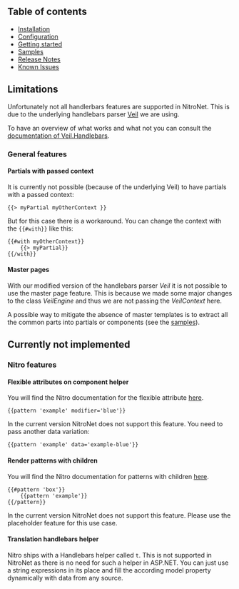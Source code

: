 ## Table of contents
- [Installation](installation.md)
- [Configuration](configuration.md)
- [Getting started](getting-started.md)
- [Samples](samples.md)
- [Release Notes](https://github.com/namics/NitroNetSitecore/releases)
- [Known Issues](known-issues.md)

## Limitations
Unfortunately not all handlerbars features are supported in NitroNet. This is due to the underlying handlebars parser [Veil](https://github.com/csainty/Veil/tree/master/src/Veil.Handlebars) we are using.

To have an overview of what works and what not you can consult the [documentation of Veil.Handlebars](https://github.com/csainty/Veil/tree/master/src/Veil.Handlebars).

### General features

#### Partials with passed context
It is currently not possible (because of the underlying Veil) to have partials with a passed context:
```
{{> myPartial myOtherContext }}
```

But for this case there is a workaround. You can change the context with the `{{#with}}` like this:
```
{{#with myOtherContext}}
    {{> myPartial}}
{{/with}}
```

#### Master pages
With our modified version of the handlebars parser *Veil* it is not possible to use the master page feature. This is because we made some major changes to the class *VeilEngine* and thus we are not passing the *VeilContext* here.

A possible way to mitigate the absence of master templates is to extract all the common parts into partials or components (see the [samples](samples.md)).

## Currently not implemented

### Nitro features

#### Flexible attributes on component helper
You will find the Nitro documentation for the flexible attribute [here](https://github.com/namics/generator-nitro/blob/master/generators/app/templates/project/docs/nitro.md#render-patterns).

```
{{pattern 'example' modifier='blue'}}
```

In the current version NitroNet does not support this feature. You need to pass another data variation:
```
{{pattern 'example' data='example-blue'}}
```

#### Render patterns with children
You will find the Nitro documentation for patterns with children [here](https://github.com/namics/generator-nitro/blob/master/generators/app/templates/project/docs/nitro.md#render-patterns-with-children).

```
{{#pattern 'box'}}
    {{pattern 'example'}}
{{/pattern}}
```

In the current version NitroNet does not support this feature. Please use the placeholder feature for this use case.

#### Translation handlebars helper
Nitro ships with a Handlebars helper called `t`. This is not supported in NitroNet as there is no need for such a helper in ASP.NET. You can just use a string expressions in its place and fill the according model property dynamically with data from any source.